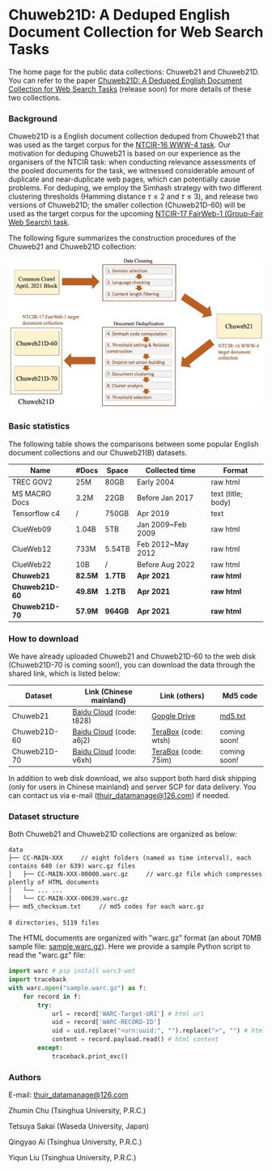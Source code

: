 # Chuweb21D: A Deduped English Document Collection for Web Search Tasks
The home page for the public data collections: Chuweb21 and Chuweb21D. You can refer to the paper [Chuweb21D: A Deduped English Document Collection for Web Search Tasks](#) (release soon) for more details of these two collections.

### Background

Chuweb21D is a English document collection deduped from Chuweb21 that was used as the target corpus for the [NTCIR-16 WWW-4 task](http://sakailab.com/www4/). Our motivation for deduping Chuweb21 is based on our experience as the organisers of the NTCIR task: when conducting relevance assessments of the pooled documents for the task, we witnessed considerable amount of duplicate and near-duplicate web pages, which can potentially cause problems.  For deduping, we employ the Simhash strategy with two different clustering thresholds (Hamming distance $\tau \le 2$ and $\tau \le 3$), and release two versions of Chuweb21D;
the smaller collection (Chuweb21D-60) will be used as the target corpus for the upcoming [NTCIR-17 FairWeb-1 (Group-Fair Web Search) task](http://sakailab.com/fairweb1/).

The following figure summarizes the construction procedures of the Chuweb21 and Chuweb21D collection:

<img src="./materials/images/construction-procedures.jpg" alt="construction procedures" style="zoom:60%;" />

### Basic statistics

The following table shows the comparisons between some popular English document collections and our Chuweb21(B) datasets.

| Name             | #Docs     | Space     | Collected time    | Format             |
| ---------------- | --------- | --------- | ----------------- | ------------------ |
| TREC GOV2        | 25M       | 80GB      | Early 2004        | raw html           |
| MS MACRO Docs    | 3.2M      | 22GB      | Before Jan 2017   | text (title; body) |
| Tensorflow c4    | /         | 750GB     | Apr 2019          | text               |
| ClueWeb09        | 1.04B     | 5TB       | Jan 2009~Feb 2009 | raw html           |
| ClueWeb12        | 733M      | 5.54TB    | Feb 2012~May 2012 | raw html           |
| ClueWeb22        | 10B       | /         | Before Aug 2022   | raw html           |
| **Chuweb21**     | **82.5M** | **1.7TB** | **Apr 2021**      | **raw html**       |
| **Chuweb21D-60** | **49.8M** | **1.2TB** | **Apr 2021**      | **raw html**       |
| **Chuweb21D-70** | **57.9M** | **964GB** | **Apr 2021**      | **raw html**       |

### How to download

We have already uploaded Chuweb21 and Chuweb21D-60 to the web disk (Chuweb21D-70 is coming soon!), you can download the data through the shared link, which is listed below:

| Dataset     | Link (Chinese mainland) | Link (others)    | Md5 code |
| ----------- | ----------------------- | ---------------- | -------- |
| Chuweb21    | [Baidu Cloud](https://pan.baidu.com/s/1TusrCeJWe0TPJZUy9mwpYA) (code: t828) | [Google Drive](https://drive.google.com/drive/folders/11hi_R6cSIHEZx3QwyG5KQjgRVmxXhWta) | [md5.txt](https://github.com/chuzhumin98/Chuweb21D/blob/main/materials/md5/md5_checksum-Chuweb21.txt) |
| Chuweb21D-60 |  [Baidu Cloud](https://pan.baidu.com/s/1-QKEE0eklYJBLyCLujJXOA) (code: a6j2)  | [TeraBox](https://terabox.com/s/1fZm9SRUiFiDjaKpbzrlPLQ) (code: wtsh) | coming soon! |
| Chuweb21D-70 |  [Baidu Cloud](https://pan.baidu.com/s/1L_BO7_t6LaIYPcmJa7P1oA) (code: v6xh)  | [TeraBox](https://terabox.com/s/1GrwPTm7KuYMLAHVmGrwc_w) (code: 75im) | coming soon! |

In addition to web disk download, we also support both hard disk shipping (only for users in Chinese mainland) and server SCP for data delivery. You can contact us via e-mail (thuir_datamanage@126.com) if needed.

### Dataset structure

Both Chuweb21 and Chuweb21D collections are organized as below:

```
data
├── CC-MAIN-XXX     // eight folders (named as time interval), each contains 640 (or 639) warc.gz files                      
│   ├── CC-MAIN-XXX-00000.warc.gz     // warc.gz file which compresses plently of HTML documents
│   └── ... ...
│   └── CC-MAIN-XXX-00639.warc.gz
├── md5_checksum.txt     // md5 codes for each warc.gz

8 directories, 5119 files
```

The HTML documents are organized with "warc.gz" format (an about 70MB sample file: [sample.warc.gz](https://cloud.tsinghua.edu.cn/f/f346492aca5e4b70b827/)). Here we provide a sample Python script to read the "warc.gz" file:

```python
import warc # pip install warc3-wet
import traceback
with warc.open("sample.warc.gz") as f:
    for record in f:
        try:
            url = record['WARC-Target-URI'] # html url
            uid = record['WARC-RECORD-ID']
            uid = uid.replace("<urn:uuid:", "").replace(">", "") # html doc id
            content = record.payload.read() # html content
        except:
            traceback.print_exc()
```

### Authors

E-mail: thuir_datamanage@126.com

Zhumin Chu (Tsinghua University, P.R.C.)

Tetsuya Sakai (Waseda University, Japan)

Qingyao Ai (Tsinghua University, P.R.C.)

Yiqun Liu (Tsinghua University, P.R.C.)